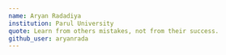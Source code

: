 ```yaml
---
name: Aryan Radadiya
institution: Parul University
quote: Learn from others mistakes, not from their success.
github_user: aryanrada
---
```

